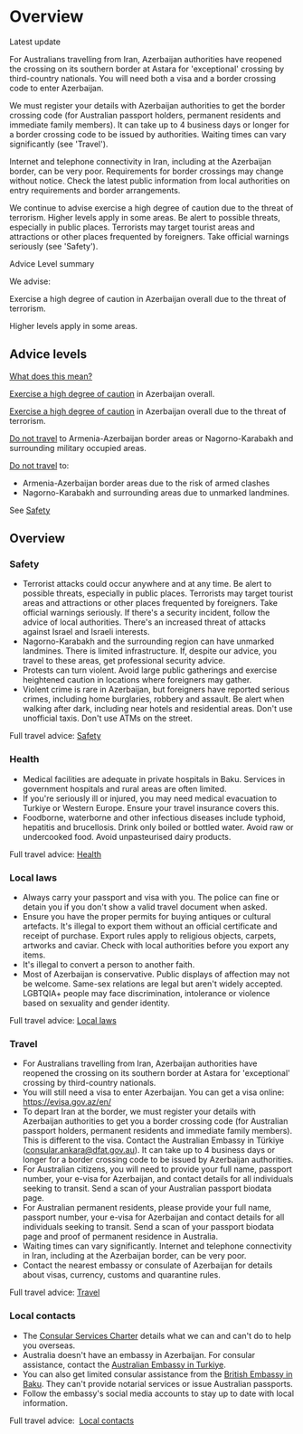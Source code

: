 # Overview

Latest update

For Australians travelling from Iran, Azerbaijan authorities have reopened the crossing on its southern border at Astara for 'exceptional' crossing by third-country nationals. You will need both a visa and a border crossing code to enter Azerbaijan.  
  
We must register your details with Azerbaijan authorities to get the border crossing code (for Australian passport holders, permanent residents and immediate family members). It can take up to 4 business days or longer for a border crossing code to be issued by authorities. Waiting times can vary significantly (see 'Travel').  
  
Internet and telephone connectivity in Iran, including at the Azerbaijan border, can be very poor. Requirements for border crossings may change without notice. Check the latest public information from local authorities on entry requirements and border arrangements.  
  
We continue to advise exercise a high degree of caution due to the threat of terrorism. Higher levels apply in some areas. Be alert to possible threats, especially in public places. Terrorists may target tourist areas and attractions or other places frequented by foreigners. Take official warnings seriously (see 'Safety').

Advice Level summary

We advise:

Exercise a high degree of caution in Azerbaijan overall due to the threat of terrorism.

Higher levels apply in some areas.

## Advice levels

[What does this mean?](/before-you-go/travel-advice-explained/)

[Exercise a high degree of caution](https://www.smartraveller.gov.au/consular-services/travel-advice-explained#level2) in Azerbaijan overall.

[Exercise a high degree of caution](https://www.smartraveller.gov.au/consular-services/travel-advice-explained#level2) in Azerbaijan overall due to the threat of terrorism.

[Do not travel](https://www.smartraveller.gov.au/consular-services/travel-advice-explained#level4) to Armenia-Azerbaijan border areas or Nagorno-Karabakh and surrounding military occupied areas.

[Do not travel](https://www.smartraveller.gov.au/consular-services/travel-advice-explained#level4) to:

* Armenia-Azerbaijan border areas due to the risk of armed clashes
* Nagorno-Karabakh and surrounding areas due to unmarked landmines.

See [Safety](#safety)

## Overview

### Safety

* Terrorist attacks could occur anywhere and at any time. Be alert to possible threats, especially in public places. Terrorists may target tourist areas and attractions or other places frequented by foreigners. Take official warnings seriously. If there's a security incident, follow the advice of local authorities. There's an increased threat of attacks against Israel and Israeli interests.
* Nagorno-Karabakh and the surrounding region can have unmarked landmines. There is limited infrastructure. If, despite our advice, you travel to these areas, get professional security advice.
* Protests can turn violent. Avoid large public gatherings and exercise heightened caution in locations where foreigners may gather.
* Violent crime is rare in Azerbaijan, but foreigners have reported serious crimes, including home burglaries, robbery and assault. Be alert when walking after dark, including near hotels and residential areas. Don't use unofficial taxis. Don't use ATMs on the street.

Full travel advice: [Safety](#safety)

### Health

* Medical facilities are adequate in private hospitals in Baku. Services in government hospitals and rural areas are often limited.
* If you're seriously ill or injured, you may need medical evacuation to Turkiye or Western Europe. Ensure your travel insurance covers this.
* Foodborne, waterborne and other infectious diseases include typhoid, hepatitis and brucellosis. Drink only boiled or bottled water. Avoid raw or undercooked food. Avoid unpasteurised dairy products.

Full travel advice: [Health](#Health)

### Local laws

* Always carry your passport and visa with you. The police can fine or detain you if you don't show a valid travel document when asked.
* Ensure you have the proper permits for buying antiques or cultural artefacts. It's illegal to export them without an official certificate and receipt of purchase. Export rules apply to religious objects, carpets, artworks and caviar. Check with local authorities before you export any items.
* It's illegal to convert a person to another faith.
* Most of Azerbaijan is conservative. Public displays of affection may not be welcome. Same-sex relations are legal but aren't widely accepted. LGBTQIA+ people may face discrimination, intolerance or violence based on sexuality and gender identity.

Full travel advice: [Local laws](#local-laws)

### Travel

* For Australians travelling from Iran, Azerbaijan authorities have reopened the crossing on its southern border at Astara for 'exceptional' crossing by third-country nationals.
* You will still need a visa to enter Azerbaijan. You can get a visa online: <https://evisa.gov.az/en/>
* To depart Iran at the border, we must register your details with Azerbaijan authorities to get you a border crossing code (for Australian passport holders, permanent residents and immediate family members). This is different to the visa. Contact the Australian Embassy in Türkiye ([consular.ankara@dfat.gov.au](mailto:consular.ankara@dfat.gov.au)). It can take up to 4 business days or longer for a border crossing code to be issued by Azerbaijan authorities.
* For Australian citizens, you will need to provide your full name, passport number, your e-visa for Azerbaijan, and contact details for all individuals seeking to transit. Send a scan of your Australian passport biodata page.
* For Australian permanent residents, please provide your full name, passport number, your e-visa for Azerbaijan and contact details for all individuals seeking to transit. Send a scan of your passport biodata page and proof of permanent residence in Australia.
* Waiting times can vary significantly. Internet and telephone connectivity in Iran, including at the Azerbaijan border, can be very poor.
* Contact the nearest embassy or consulate of Azerbaijan for details about visas, currency, customs and quarantine rules.

Full travel advice: [Travel](#travel)

### Local contacts

* The [Consular Services Charter](/consular-services/consular-services-charter "Consular Services Charter") details what we can and can't do to help you overseas.
* Australia doesn't have an embassy in Azerbaijan. For consular assistance, contact the [Australian Embassy in Turkiye](http://www.turkey.embassy.gov.au/anka/home.html).
* You can also get limited consular assistance from the [British Embassy in Baku](https://www.gov.uk/world/organisations/british-embassy-baku). They can't provide notarial services or issue Australian passports.
* Follow the embassy's social media accounts to stay up to date with local information.

Full travel advice:  [Local contacts](#Local-contacts)